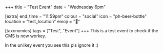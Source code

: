 +++
title = "Test Event"
date = "Wednesday 6pm"

[extra]
end_time = "11:59pm"
colour = "social"
icon = "ph-beer-bottle"
location = "test_location"
emoji = "🥃"

[taxonomies]
tags = ["Test", "Event"]
+++
This is a test event to check if the CMS is now workey.

In the unlikey event you see this pls ignore it :)